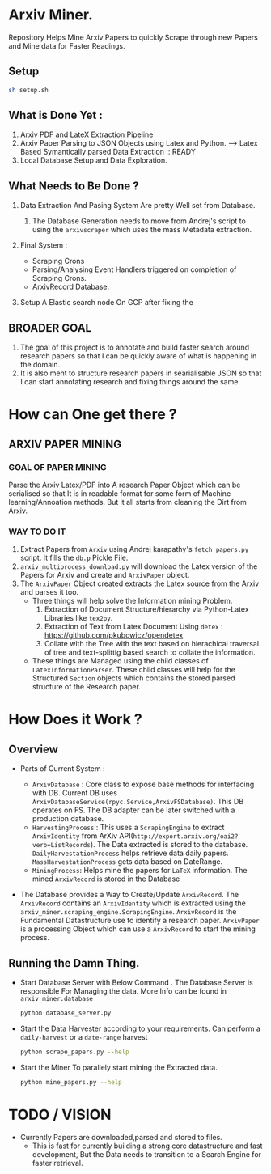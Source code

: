 # Arxiv Miner. 

Repository Helps Mine Arxiv Papers to quickly Scrape through new Papers and Mine data for Faster Readings. 

## Setup

```sh
sh setup.sh
```

## What is Done Yet : 

1. Arxiv PDF and LateX Extraction Pipeline
2. Arxiv Paper Parsing to JSON Objects using Latex and Python. --> Latex Based Symantically parsed Data Extraction :: READY 
3. Local Database Setup and Data Exploration. 

## What Needs to Be Done ?

1. Data Extraction And Pasing System Are pretty Well set from Database. 
    1. The Database Generation needs to move from Andrej's script to using the `arxivscraper` which uses the mass Metadata extraction.

2. Final System : 
    - Scraping Crons
    - Parsing/Analysing Event Handlers triggered on completion of Scraping Crons. 
    - ArxivRecord Database. 


2. Setup A Elastic search node On GCP after fixing the 

## BROADER GOAL
1. The goal of this project is to annotate and build faster search around research papers so that I can be quickly aware of what is happening in the domain. 
2. It is also ment to structure research papers in searialisable JSON so that I can start annotating research and fixing things around the same. 

# How can One get there ?

## ARXIV PAPER MINING

### GOAL OF PAPER MINING 
Parse the Arxiv Latex/PDF into A research Paper Object which can be serialised so that It is in readable format for some form of Machine learning/Annoation methods. But it all starts from cleaning the Dirt from Arxiv. 

### WAY TO DO IT 
1. Extract Papers from `Arxiv` using Andrej karapathy's `fetch_papers.py` script. It fills the `db.p` Pickle File.
2. `arxiv_multiprocess_download.py` will download the Latex version of the Papers for Arxiv and create and `ArxivPaper` object.  
3. The `ArxivPaper` Object created extracts the Latex source from the Arxiv and parses it too.
    - Three things will help solve the Information mining Problem. 
        1. Extraction of Document Structure/hierarchy via Python-Latex Libraries like `tex2py`. 
        2. Extraction of Text from Latex Document Using `detex` : https://github.com/pkubowicz/opendetex
        3. Collate with the Tree with the text based on hierachical traversal of tree and text-splittig based search to collate the information. 
    - These things are Managed using the child classes of `LatexInformationParser`. These child classes will help for the Structured `Section` objects which contains the stored parsed structure of the Research paper. 


# How Does it Work ? 

## Overview 
- Parts of Current System : 
    - `ArxivDatabase` : Core class to expose base methods for interfacing with DB. Current DB uses `ArxivDatabaseService(rpyc.Service,ArxivFSDatabase)`. This DB operates on FS. The DB adapter can be later switched with a production database. 
    - `HarvestingProcess` : This uses a `ScrapingEngine` to extract `ArxivIdentity` from ArXiv API(`http://export.arxiv.org/oai2?verb=ListRecords`). The Data extracted is stored to the database. `DailyHarvestationProcess` helps retrieve data daily papers. `MassHarvestationProcess` gets data based on DateRange. 
    - `MiningProcess`: Helps mine the papers for `LaTeX` information. The mined `ArxivRecord` is stored in the Database 
    
- The Database provides a Way to Create/Update `ArxivRecord`. The `ArxivRecord` contains an `ArxivIdentity` which is extracted using the `arxiv_miner.scraping_engine.ScrapingEngine`. `ArxivRecord` is the Fundamental Datastructure use to identify a research paper. `ArxivPaper` is a processing Object which can use a `ArxivRecord` to start the mining process. 

## Running the Damn Thing. 
- Start Database Server with Below Command . The Database Server is responsible For Managing the data. More Info can be found in `arxiv_miner.database`
    ```sh
    python database_server.py
    ```
- Start the Data Harvester according to your requirements. Can perform a `daily-harvest` or a `date-range` harvest
    ```sh
    python scrape_papers.py --help
    ```
- Start the Miner To parallely start mining the Extracted data. 
    ```sh
    python mine_papers.py --help
    ```

# TODO / VISION

- Currently Papers are downloaded,parsed and stored to files. 
    - This is fast for currently building a strong core datastructure and fast development, But the Data needs to transition to a Search Engine for faster retrieval.
